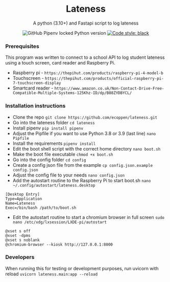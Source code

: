 <h1 align="center">
Lateness
</h1>

<p align="center">
A python (3.10+) and Fastapi script to log lateness
</p>
<p align="center">
<img alt="GitHub Pipenv locked Python version" src="https://img.shields.io/github/pipenv/locked/python-version/ecoppen/lateness">
<a href="https://github.com/psf/black"><img alt="Code style: black" src="https://img.shields.io/badge/code%20style-black-000000.svg"></a>
</p>

### Prerequisites
This program was written to connect to a school API to log student lateness using a touch screen, card reader and Raspberry Pi.
- Raspberry pi - `https://thepihut.com/products/raspberry-pi-4-model-b`
- Touchscreen - `https://thepihut.com/products/official-raspberry-pi-7-touchscreen-display`
- Smartcard reader - `https://www.amazon.co.uk/Non-Contact-Drive-Free-Compatible-Multiple-Systems-125Khz-ID/dp/B08ZYDBYCL/`

### Installation instructions 

- Clone the repo `git clone https://github.com/ecoppen/lateness.git`
- Go into the lateness folder `cd lateness`
- Install pipenv `pip install pipenv`
- Adjust the Pipfile if you want to use Python 3.8 or 3.9 (last line) `nano Pipfile`
- Install the requirements `pipenv install`
- Edit the boot shell script with the correct home directory `nano boot.sh`
- Make the boot file executable `chmod +x boot.sh`
- Go into the config folder `cd config`
- Create a config json file from the example `cp config.json.example config.json`
- Adjust the config file to your needs `nano config.json`
- Add the autostart routine to the Raspberry Pi to start boot.sh `nano ~/.config/autostart/lateness.desktop`
```
[Desktop Entry]
Type=Application
Name=Lateness
Exec=/bin/bash /path/to/boot.sh
```
- Edit the autostart routine to start a chromium browser in full screen `sudo nano /etc/xdg/lxsession/LXDE-pi/autostart`
```
@xset s off
@xset -dpms
@xset s noblank
@chromium-browser --kiosk http://127.0.0.1:8000
```

### Developers
When running this for testing or development purposes, run uvicorn with reload `uvicorn lateness.main:app --reload`
